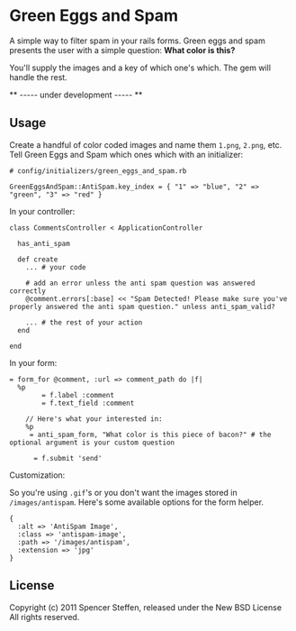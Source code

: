 Green Eggs and Spam
===================

A simple way to filter spam in your rails forms. Green eggs and spam presents the user with a simple question: **What color is this?**

You'll supply the images and a key of which one's which. The gem will handle the rest.

** ----- under development ----- **


Usage
-----

Create a handful of color coded images and name them `1.png`, `2.png`, etc. Tell Green Eggs and Spam which ones which with an initializer:

    # config/initializers/green_eggs_and_spam.rb
    
    GreenEggsAndSpam::AntiSpam.key_index = { "1" => "blue", "2" => "green", "3" => "red" }


In your controller:

    class CommentsController < ApplicationController
    
      has_anti_spam
      
      def create
        ... # your code
        
        # add an error unless the anti spam question was answered correctly
        @comment.errors[:base] << "Spam Detected! Please make sure you've properly answered the anti spam question." unless anti_spam_valid?        
        
        ... # the rest of your action
      end
      
    end
    
    
In your form:

    = form_for @comment, :url => comment_path do |f|
      %p
		    = f.label :comment
		    = f.text_field :comment
		    
	    // Here's what your interested in:
	    %p
	     = anti_spam_form, "What color is this piece of bacon?" # the optional argument is your custom question
        
		  = f.submit 'send'
		

Customization:

So you're using `.gif`'s or you don't want the images stored in `/images/antispam`. Here's some available options for the form helper.

    {
      :alt => 'AntiSpam Image',
      :class => 'antispam-image',
      :path => '/images/antispam',
      :extension => 'jpg'
    }

  


License
-------

Copyright (c) 2011 Spencer Steffen, released under the New BSD License All rights reserved.
